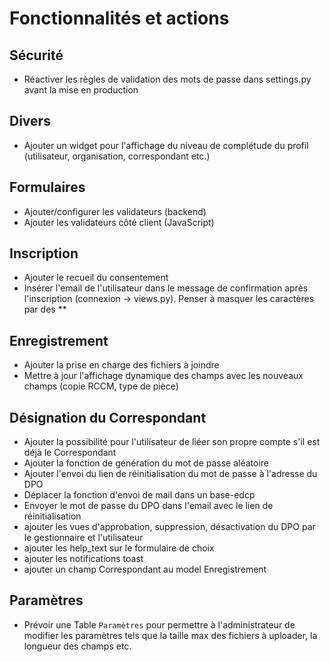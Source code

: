 # Fonctionnalités et actions

## Sécurité

- Réactiver les règles de validation des mots de passe dans settings.py avant la mise en production

## Divers

- Ajouter un widget pour l'affichage du niveau de complétude du profil (utilisateur, organisation, correspondant etc.)

## Formulaires

- Ajouter/configurer les validateurs (backend)
- Ajouter les validateurs côté client (JavaScript)

## Inscription

- Ajouter le recueil du consentement
- Insérer l'email de l'utilisateur dans le message de confirmation après l'inscription (connexion -> views.py). Penser à masquer les caractères par des **

## Enregistrement

- Ajouter la prise en charge des fichiers à joindre
- Mettre à jour l'affichage dynamique des champs avec les nouveaux champs (copie RCCM, type de pièce)

## Désignation du Correspondant

- Ajouter la possibilité pour l'utilisateur de liéer son propre compte s'il est déjà le Correspondant
- Ajouter la fonction de génération du mot de passe aléatoire
- Ajouter l'envoi du lien de réinitialisation du mot de passe à l'adresse du DPO
- Déplacer la fonction d'envoi de mail dans un base-edcp
- Envoyer le mot de passe du DPO dans l'email avec le lien de réinitialisation
- ajouter les vues d'approbation, suppression, désactivation du DPO par le gestionnaire et l'utilisateur
- ajouter les help_text sur le formulaire de choix
- ajouter les notifications toast
- ajouter un champ Correspondant au model Enregistrement

## Paramètres

- Prévoir une Table `Paramètres` pour permettre à l'administrateur de modifier les paramètres tels que la taille max des fichiers à uploader, la longueur des champs etc.
